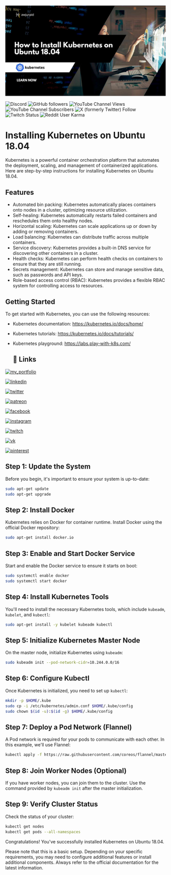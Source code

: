 ![Logo]( https://github.com/aw-junaid/Kubernetes/blob/6006a8d5fc5a27d9e7766bdc00565ee505e862db/How%20to%20Install%20Kubernetes%20on%20Ubuntu%2018.04.jpg)

![Discord](https://img.shields.io/discord/1163365511309049948)
![GitHub followers](https://img.shields.io/github/followers/aw-junaid)
![YouTube Channel Views](https://img.shields.io/youtube/channel/views/UClhKVCHjOxBTNM50lOBTgoA)
![YouTube Channel Subscribers](https://img.shields.io/youtube/channel/subscribers/UClhKVCHjOxBTNM50lOBTgoA)
![X (formerly Twitter) Follow](https://img.shields.io/twitter/follow/abw_Junaid)
![Twitch Status](https://img.shields.io/twitch/status/awjunaid)
![Reddit User Karma](https://img.shields.io/reddit/user-karma/link/aw-junaid)


# Installing Kubernetes on Ubuntu 18.04


Kubernetes is a powerful container orchestration platform that automates the deployment, scaling, and management of containerized applications. Here are step-by-step instructions for installing Kubernetes on Ubuntu 18.04.

## Features

- Automated bin packing: Kubernetes automatically places containers onto nodes in a cluster, optimizing resource utilization.
- Self-healing: Kubernetes automatically restarts failed containers and reschedules them onto healthy nodes.
- Horizontal scaling: Kubernetes can scale applications up or down by adding or removing containers.
- Load balancing: Kubernetes can distribute traffic across multiple containers.
- Service discovery: Kubernetes provides a built-in DNS service for discovering other containers in a cluster.
- Health checks: Kubernetes can perform health checks on containers to ensure that they are still running.
- Secrets management: Kubernetes can store and manage sensitive data, such as passwords and API keys.
- Role-based access control (RBAC): Kubernetes provides a flexible RBAC system for controlling access to resources.
  
## Getting Started

To get started with Kubernetes, you can use the following resources:

- Kubernetes documentation: https://kubernetes.io/docs/home/
- Kubernetes tutorials: https://kubernetes.io/docs/tutorials/
- Kubernetes playground: https://labs.play-with-k8s.com/

  ## 🔗 Links
[![my_portfolio](https://img.shields.io/badge/Personal_blog-000?style=for-the-badge&logo=ko-fi&logoColor=white)](https://awjunaid.com/)

[![linkedin](https://img.shields.io/badge/linkedin-0A66C2?style=for-the-badge&logo=linkedin&logoColor=white)](https://www.linkedin.com/in/aw-junaid/)

[![twitter](https://img.shields.io/badge/twitter-1DA1F2?style=for-the-badge&logo=twitter&logoColor=white)](https://twitter.com/abw_Junaid)

[![patreon](https://img.shields.io/badge/patreon-FF0000?style=for-the-badge&logo=patreon&logoColor=white)](https://www.patreon.com/awjunaid)

[![facebook](https://img.shields.io/badge/facebook-1877f2?style=for-the-badge&logo=facebook&logoColor=white)](https://www.facebook.com/abdulwahjunaid)

[![instagram](https://img.shields.io/badge/instagram-c32aa3?style=for-the-badge&logo=instagram&logoColor=white)](https://www.instagram.com/4wji_in41d)

[![twitch](https://img.shields.io/badge/twitch-9146ff?style=for-the-badge&logo=twitch&logoColor=white)](https://www.twitch.tv/awjunaid)

[![vk](https://img.shields.io/badge/vk-2a5885?style=for-the-badge&logo=vk&logoColor=white)](https://vk.com/aw.junaid)

[![pinterest](https://img.shields.io/badge/pinterest-ff0000?style=for-the-badge&logo=pinterest&logoColor=white)](https://www.pinterest.com/abwjunaid/)


## Step 1: Update the System

Before you begin, it's important to ensure your system is up-to-date:

```bash
sudo apt-get update
sudo apt-get upgrade
```

## Step 2: Install Docker

Kubernetes relies on Docker for container runtime. Install Docker using the official Docker repository:

```bash
sudo apt-get install docker.io
```

## Step 3: Enable and Start Docker Service

Start and enable the Docker service to ensure it starts on boot:

```bash
sudo systemctl enable docker
sudo systemctl start docker
```

## Step 4: Install Kubernetes Tools

You'll need to install the necessary Kubernetes tools, which include `kubeadm`, `kubelet`, and `kubectl`:

```bash
sudo apt-get install -y kubelet kubeadm kubectl
```

## Step 5: Initialize Kubernetes Master Node

On the master node, initialize Kubernetes using `kubeadm`:

```bash
sudo kubeadm init --pod-network-cidr=10.244.0.0/16
```

## Step 6: Configure Kubectl

Once Kubernetes is initialized, you need to set up `kubectl`:

```bash
mkdir -p $HOME/.kube
sudo cp -i /etc/kubernetes/admin.conf $HOME/.kube/config
sudo chown $(id -u):$(id -g) $HOME/.kube/config
```

## Step 7: Deploy a Pod Network (Flannel)

A Pod network is required for your pods to communicate with each other. In this example, we'll use Flannel:

```bash
kubectl apply -f https://raw.githubusercontent.com/coreos/flannel/master/Documentation/kube-flannel.yml
```

## Step 8: Join Worker Nodes (Optional)

If you have worker nodes, you can join them to the cluster. Use the command provided by `kubeadm init` after the master initialization.

## Step 9: Verify Cluster Status

Check the status of your cluster:

```bash
kubectl get nodes
kubectl get pods --all-namespaces
```

Congratulations! You've successfully installed Kubernetes on Ubuntu 18.04.

Please note that this is a basic setup. Depending on your specific requirements, you may need to configure additional features or install additional components. Always refer to the official documentation for the latest information.
